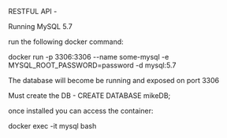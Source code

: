 RESTFUL API - 

Running MySQL 5.7

run the following docker command:

docker run -p 3306:3306 --name some-mysql -e MYSQL_ROOT_PASSWORD=password -d mysql:5.7

The database will become be running and exposed on port 3306

Must create the DB - CREATE DATABASE mikeDB;


once installed you can access the container:

docker exec -it mysql bash
